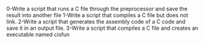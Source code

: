 0-Write a script that runs a C file through the preprocessor and save the result into another file
1-Write a script that compiles a C file but does not link.
2-Write a script that generates the assembly code of a C code and save it in an output file.
3-Write a script that compiles a C file and creates an executable named cisfun
